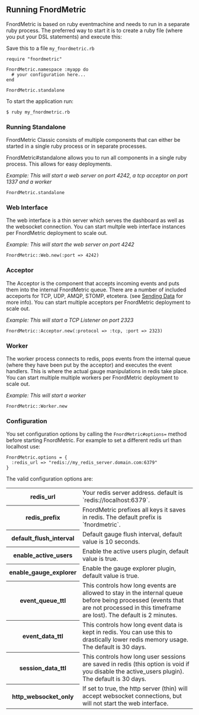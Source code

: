 Running FnordMetric
-------------------

FnordMetric is based on ruby eventmachine and needs to run in a separate ruby process.
The preferred way to start it is to create a ruby file (where you put your DSL statements)
and execute this:

Save this to a file `my_fnordmetric.rb`

    require "fnordmetric"

    FnordMetric.namespace :myapp do
      # your configuration here...
    end

    FnordMetric.standalone

To start the application run:

    $ ruby my_fnordmetric.rb


### Running Standalone

FnordMetric Classic consists of multiple components that can either be started
in a single ruby process or in separate processes.

FnordMetric#standalone allows you to run all components in a single ruby process.
This allows for easy deployments.

_Example: This will start a web server on port 4242, a tcp acceptor on port 1337 and a worker_

    FnordMetric.standalone


### Web Interface

The web interface is a thin server which serves the dashboard as well as the websocket connection.
You can start multple web interface instances per FnordMetric deployment to scale out.

_Example: This will start the web server on port 4242_

    FnordMetric::Web.new(:port => 4242)


### Acceptor

The Acceptor is the component that accepts incoming events and puts them into the internal
FnordMetric queue. There are a number of included acceports for TCP, UDP, AMQP, STOMP, etcetera.
(see [Sending Data](/documentation/classic_sending_data) for more info). You can start multiple
acceptors per FnordMetric deployment to scale out.

_Example: This will start a TCP Listener on port 2323_

    FnordMetric::Acceptor.new(:protocol => :tcp, :port => 2323)


### Worker

The worker process connects to redis, pops events from the internal queue (where they have
been put by the acceptor) and executes the event handlers. This is where the actual gauge
manipulations in redis take place. You can start multiple multiple workers per FnordMetric
deployment to scale out.

_Example: This will start a worker_

    FnordMetric::Worker.new


### Configuration

You set configuration options by calling the `FnordMetric#options=` method
before starting FnordMetric. For example to set a different redis url than localhost
use:

    FnordMetric.options = {
      :redis_url => "redis://my_redis_server.domain.com:6379"
    }

The valid configuration options are:

<table>
  <tr>
    <th>redis_url</th>
    <td>
      Your redis server address. default is `redis://localhost:6379`.
    </td>
  </tr>
  <tr>
    <th>redis_prefix</th>
    <td>
      FnordMetric prefixes all keys it saves in redis. The default prefix is `fnordmetric`.
    </td>
  </tr>
  <tr>
    <th>default_flush_interval</th>
    <td>
      Default gauge flush interval, default value is 10 seconds.
    </td>
  </tr>
  <tr>
    <th>enable_active_users</th>
    <td>
      Enable the active users plugin, default value is true.
    </td>
  </tr>
  <tr>
    <th>enable_gauge_explorer</th>
    <td>
      Enable the gauge explorer plugin, default value is true.
    </td>
  </tr>
  <tr>
    <th>event_queue_ttl</th>
    <td>
      This controls how long events are allowed to stay in the internal queue
      before being processed (events that are not processed in this timeframe
      are lost). The default is 2 minutes.
    </td>
  </tr>
  <tr>
    <th>event_data_ttl</th>
    <td>
      This controls how long event data is kept in redis. You can use this
      to drastically lower redis memory usage. The default is 30 days.
    </td>
  </tr>
  <tr>
    <th>session_data_ttl</th>
    <td>
      This controls how long user sessions are saved in redis (this
      option is void if you disable the active_users plugin). The default is
      30 days.
    </td>
  </tr>
  <tr>
    <th>http_websocket_only</th>
    <td>
      If set to true, the http server (thin) will accept websocket connections, but
      will not start the web interface.
    </td>
  </tr>
</table>
<br />
